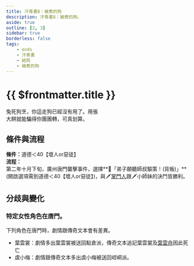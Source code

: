 ```yaml
---
title: 汗青書8：被煮的狗
description: 汗青書8：被煮的狗。
aside: true
outline: [2, 3]
sidebar: true
borderless: false
tags:
    - ends
    - 汗青書
    - 結局
    - 被煮的狗
---
```


# {{ $frontmatter.title }}

<EndBackground no=8 title="被煮的狗">
兔死狗烹，你這走狗已經沒有用了。用張<br>
大餅就能騙得你團團轉，可真划算。<br>
</EndBackground>

## 條件與流程

<b>條件：</b>道德＜40【壞人or惡徒】<br>
<b>流程：</b><br>
第二年十月下旬，廣州唐門襲擊事件，選擇**📖「弟子願聽師叔驅策！(背叛)」**(開啟選項需到道德＜40【壞人or惡徒】)，與🗡️[掌門人](/people/characters/master)跟🗡️<Girl0Icon>小師妹</Girl0Icon>的決鬥皆勝利。

## 分歧與變化

### 特定女性角色在唐門。
下列角色在唐門時，劇情跟傳奇文本會有差異。
+ <Girl2Icon :size="`small`">葉雲裳</Girl2Icon>：劇情多出<Girl2Icon :size="`small`">葉雲裳</Girl2Icon>被送回點倉派，傳奇文本追記<Girl2Icon :size="`small`">葉雲裳</Girl2Icon>及[葉雲舟](/people/characters/special3)因此死亡
+ <Girl3Icon :size="`small`">虞小梅</Girl3Icon>：劇情跟傳奇文本多出<Girl3Icon :size="`small`">虞小梅</Girl3Icon>被送回崆峒派。
